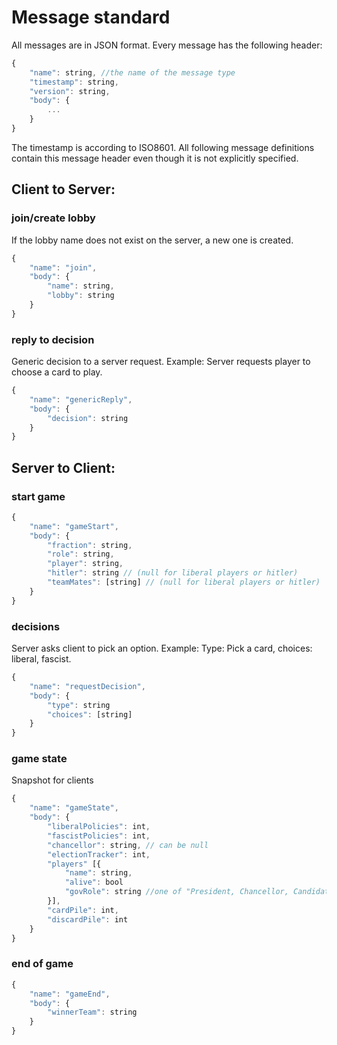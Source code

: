 # Message standard

All messages are in JSON format.  Every message has the following header:
```js
{
    "name": string, //the name of the message type
    "timestamp": string,
    "version": string,
    "body": {
        ...
    }
}
```
The timestamp is according to ISO8601. All following message definitions contain this message header even though it is not explicitly specified.

## Client to Server:

### join/create lobby

If the lobby name does not exist on the server, a new one is created.

```js
{
    "name": "join",
    "body": {
        "name": string,
        "lobby": string
    }
}
```

### reply to decision

Generic decision to a server request. Example: Server requests player to choose a card to play.
```js
{
    "name": "genericReply",
    "body": {
        "decision": string
    }
}
```

## Server to Client:

### start game

```js
{
    "name": "gameStart",
    "body": {
        "fraction": string,
        "role": string,
        "player": string,
        "hitler": string // (null for liberal players or hitler)
        "teamMates": [string] // (null for liberal players or hitler)
    }
}
```

### decisions

Server asks client to pick an option. Example: Type: Pick a card, choices: liberal, fascist.

```js
{
    "name": "requestDecision",
    "body": {
        "type": string
        "choices": [string]
    }
}
```

### game state

Snapshot for clients

```js
{
    "name": "gameState",
    "body": {
        "liberalPolicies": int,
        "fascistPolicies": int,
        "chancellor": string, // can be null
        "electionTracker": int,
        "players" [{
            "name": string,
            "alive": bool
            "govRole": string //one of "President, Chancellor, Candidate or null"
        }],
        "cardPile": int,
        "discardPile": int
    }
}
```

### end of game
```js
{
    "name": "gameEnd",
    "body": {
        "winnerTeam": string
    }
}
```
